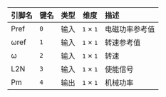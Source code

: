 <!--
DO NOT EDIT THIS FILE DIRECTLY.
This file is generated by tools/comp-docs.js.
All changes will be overwritten by regeneration.
-->

<slot class="model-pins">

| 引脚名 | 键名 | 类型 | 维度 | 描述 |
|:------ |:---- |:----:|:----:|:---- |
| Pref | `0` | 输入 | <samp>1</samp> × <samp>1</samp> | 电磁功率参考值 |
| ωref | `1` | 输入 | <samp>1</samp> × <samp>1</samp> | 转速参考值 |
| ω | `2` | 输入 | <samp>1</samp> × <samp>1</samp> | 转速 |
| L2N | `3` | 输入 | <samp>1</samp> × <samp>1</samp> | 使能信号 |
| Pm | `4` | 输出 | <samp>1</samp> × <samp>1</samp> | 机械功率 |

</slot>
